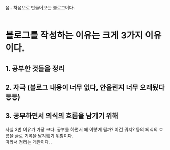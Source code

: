 음.. 처음으로 만들어보는 블로그이다.<br>
<br>

# 블로그를 작성하는 이유는 크게 3가지 이유이다. <br>

## 1. 공부한 것들을 정리

## 2. 자극 (블로그 내용이 너무 없다, 안올린지 너무 오래됬다 등등)

## 3. 공부하면서 의식의 흐름을 남기기 위해

사실 3번 이유가 가장 크다. 공부를 하면서 왜 이렇게 될까? 이건 뭐지? 등의 의식의 흐름을 글로 기록을 남겨놓기 위함이다. <br>
따라서 정리는 개판이다.. 